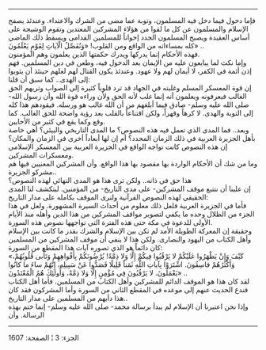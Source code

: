 ------------------------------------------------------------------------

فإما دخول فيما دخل فيه المسلمون، وتوبة عما مضى من الشرك والاعتداء.
وعندئذ يصفح الإسلام والمسلمون عن كل ما لقوا من هؤلاء المشركين المعتدين
وتقوم الوشيجة على أساس العقيدة ويصبح المسلمون الجدد إخواناً للمسلمين
القدامى ويسقط ذلك الماضي كله بمساءاته من الواقع ومن القلوب! «وَنُفَصِّلُ
الْآياتِ لِقَوْمٍ يَعْلَمُونَ» ..  
فهذه الأحكام إنما يدركها ويدرك حكمتها الذين يعلمون وهم المؤمنون.  
وإما نكث لما يبايعون عليه من الإيمان بعد الدخول فيه، وطعن في دين
المسلمين. فهم إذن أئمة في الكفر، لا أيمان لهم ولا عهود. وعندئذ يكون
القتال لهم لعلهم حينئذ أن يثوبوا إلى الهدى.. كما سبق أن قلنا:  
إن قوة المعسكر المسلم وغلبته في الجهاد قد ترد قلوباً كثيرة إلى الصواب
وتريهم الحق الغالب فيعرفونه ويعلمون أنه إنما غلب لأنه الحق ولأن وراءه
قوة الله وأن رسول الله- صلى الله عليه وسلم- صادق فيما أبلغهم من أن الله
غالب هو ورسله. فيقودهم هذا كله إلى التوبة والهدى. لا كرهاً وقهراً، ولكن
اقتناعاً بالقلب بعد رؤية واضحة للحق الغالب. كما وقع وكما يقع في كثير من
الأحايين.  
وبعد.. فما المدى الذي تعمل فيه هذه النصوص؟ ما المدى التاريخي والبيئي؟
أهي خاصة بأهل الجزيرة العربية في ذلك الزمان المحدد؟ أم إن لها أبعاداً
أخرى في الزمان والمكان؟  
إن هذه النصوص كانت تواجه الواقع في الجزيرة العربية بين المعسكر الإسلامي
ومعسكرات المشركين.  
وما من شك أن الأحكام الواردة بها مقصود بها هذا الواقع. وأن المشركين
المعنيين فيها هم مشركو الجزيرة..  
هذا حق في ذاته.. ولكن ترى هذا هو المدى النهائي لهذه النصوص؟  
إن علينا أن نتتبع موقف المشركين- على مدى التاريخ- من المؤمنين. ليتكشف
لنا المدى الحقيقي لهذه النصوص القرآنية ولنرى الموقف بكامله على مدار
التاريخ:  
فأما في الجزيرة العربية فلعل ذلك معلوم من أحداث السيرة المشهورة. ولعل في
هذا الجزء من الظلال وحده ما يكفي لتصوير مواقف المشركين من هذا الدين
وأهله منذ الأيام الأولى للدعوة في مكة حتى هذه الفترة التي تواجهها نصوص
هذه السورة.  
وحقيقة إن المعركة الطويلة الأمد لم تكن بين الإسلام والشرك بقدر ما كانت
بين الإسلام وأهل الكتاب من اليهود والنصارى. ولكن هذا لا ينفي أن موقف
المشركين من المسلمين كان دائماً هو الذي تصوره آيات هذا المقطع من
السورة:  
«كَيْفَ وَإِنْ يَظْهَرُوا عَلَيْكُمْ لا يَرْقُبُوا فِيكُمْ إِلًّا وَلا ذِمَّةً! يُرْضُونَكُمْ بِأَفْواهِهِمْ وَتَأْبى
قُلُوبُهُمْ، وَأَكْثَرُهُمْ فاسِقُونَ. اشْتَرَوْا بِآياتِ اللَّهِ ثَمَناً قَلِيلًا فَصَدُّوا عَنْ سَبِيلِهِ،
إِنَّهُمْ ساءَ ما كانُوا يَعْمَلُونَ. لا يَرْقُبُونَ فِي مُؤْمِنٍ إِلًّا وَلا ذِمَّةً، وَأُولئِكَ هُمُ
الْمُعْتَدُونَ» ..  
لقد كان هذا هو الموقف الدائم للمشركين وأهل الكتاب من المسلمين. فأما أهل
الكتاب فندع الحديث عنهم إلى موعده في المقطع الثاني من السورة وأما
المشركون فقد كان هذا دأبهم من المسلمين على مدار التاريخ..  
وإذا نحن اعتبرنا أن الإسلام لم يبدأ برسالة محمد- صلى الله عليه وسلم-
إنما ختم بهذه الرسالة. وأن

------------------------------------------------------------------------

الجزء: 3 ¦ الصفحة: 1607
